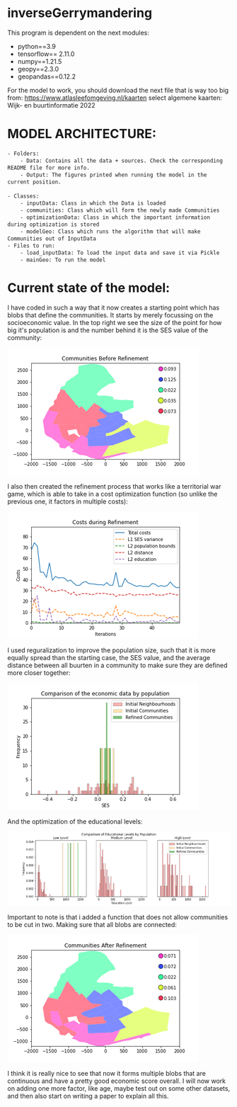 # inverseGerrymandering
This program is dependent on the next modules:
- python==3.9
- tensorflow== 2.11.0
- numpy==1.21.5
- geopy==2.3.0
- geopandas==0.12.2

For the model to work, you should download the next file that is way too big from:
https://www.atlasleefomgeving.nl/kaarten
	select algemene kaarten: Wijk- en buurtinformatie 2022
	
# MODEL ARCHITECTURE:

	- Folders:
		- Data: Contains all the data + sources. Check the corresponding README file for more info.
		- Output: The figures printed when running the model in the current position.
		
	- Classes:
		- inputData: Class in which the Data is loaded
		- communities: Class which will form the newly made Communities
		- optimizationData: Class in which the important information during optimization is stored
		- modelGeo: Class which runs the algorithm that will make Communities out of InputData
	- Files to run:
		- load_inputData: To load the input data and save it via Pickle
		- mainGeo: To run the model


# Current state of the model:

I have coded in such a way that it now creates a starting point which has blobs that define the communities. It starts by merely focussing on the socioeconomic value. In the top right we see the size of the point for how big it's population is and the number behind it is the SES value of the community:

![01_CommunitiesBeforeRefinement](/Output/01_CommunitiesBeforeRefinement.png "Communities Before Refinement")

I also then created the refinement process that works like a territorial war game, which is able to take in a cost optimization function (so unlike the previous one, it factors in multiple costs): 

![03_CostOtimizationPlot](/Output/03_CostOtimizationPlot.png "Costs During Refinement")

I used reguralization to improve the population size, such that it is more equally spread than the starting case, the SES value, and the average distance between all buurten in a community to make sure they are defined more closer together:

![04_SESbarplot](/Output/04_SESbarplot.png "Socio-Economic barplot")

And the optimization of the educational levels:

![04_Educationbarplot](/Output/04_Educationbarplot.png "Education barplot")

Important to note is that i added a function that does not allow communities to be cut in two. Making sure that all blobs are connected: 

![02_CommunitiesAfterRefinement](/Output/02_CommunitiesAfterRefinement.png "Communities After Refinement")

I think it is really nice to see that now it forms multiple blobs that are continuous and have a pretty good economic score overall. I will now work on adding one more factor, like age, maybe test out on some other datasets, and then also start on writing a paper to explain all this.
